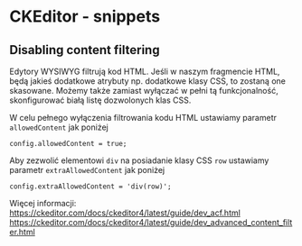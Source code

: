 # CKEditor - snippets

## Disabling content filtering

Edytory WYSIWYG filtrują kod HTML. Jeśli w naszym fragmencie HTML, będą jakieś dodatkowe atrybuty np. dodatkowe klasy CSS, to zostaną one skasowane. Możemy także zamiast wyłączać w pełni tą funkcjonalność, skonfigurować białą listę dozwolonych klas CSS.

W celu pełnego wyłączenia filtrowania kodu HTML ustawiamy parametr `allowedContent` jak poniżej
```
config.allowedContent = true;
```

Aby zezwolić elementowi `div` na posiadanie klasy CSS `row` ustawiamy parametr `extraAllowedContent` jak poniżej
```
config.extraAllowedContent = 'div(row)';
```

Więcej informacji:
https://ckeditor.com/docs/ckeditor4/latest/guide/dev_acf.html
https://ckeditor.com/docs/ckeditor4/latest/guide/dev_advanced_content_filter.html

